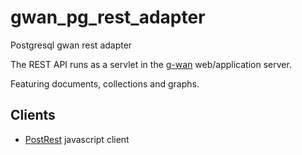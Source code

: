 # gwan_pg_rest_adapter
Postgresql gwan rest adapter

The REST API runs as a servlet in the [g-wan](http://g-wan.com) web/application server.

Featuring documents, collections and graphs.

## Clients

* [PostRest](https://github.com/RestfulDesign/postrest) javascript client

